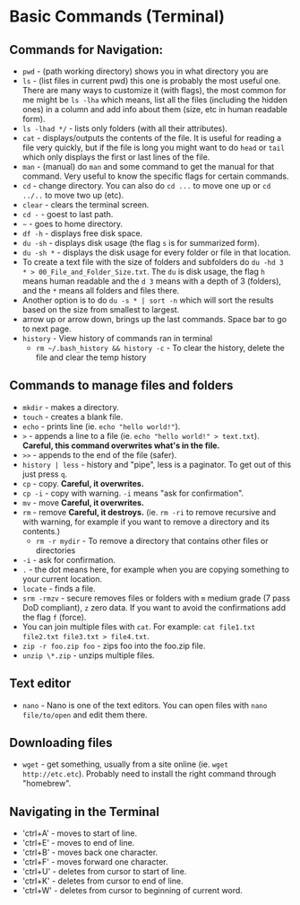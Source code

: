 # Basic Commands (Terminal)

## Commands for Navigation:
* `pwd` - (path working directory) shows you in what directory you are
* `ls` - (list files in current pwd) this one is probably the most useful one. There are many ways to customize it (with flags), the most common for me might be `ls -lha` which means, list all the files (including the hidden ones) in a column and add info about them (size, etc in human readable form).
* `ls -lhad */` - lists only folders (with all their attributes).
* `cat` - displays/outputs the contents of the file. It is useful for reading a file very quickly, but if the file is long you might want to do `head` or `tail` which only displays the first or last lines of the file.
* `man` - (manual) do `man` and some command to get the manual for that command. Very useful to know the specific flags for certain commands.
* `cd` - change directory. You can also do `cd ...` to move one up or `cd ../..` to move two up (etc).
* `clear` - clears the terminal screen.
* `cd -` - goest to last path.
* `~` - goes to home directory.
* `df -h` - displays free disk space.
* `du -sh` - displays disk usage (the flag `s` is for summarized form).
* `du -sh *` - displays the disk usage for every folder or file in that location.
* To create a text file with the size of folders and subfolders do `du -hd 3 * > 00_File_and_Folder_Size.txt`. The `du` is disk usage, the flag `h` means human readable and the `d 3` means with a depth of 3 (folders), and the `*` means all folders and files there.
* Another option is to do `du -s * | sort -n` which will sort the results based on the size from smallest to largest.
* arrow up or arrow down, brings up the last commands. Space bar to go to next page.
* `history` - View history of commands ran in terminal
    * `rm ~/.bash_history && history -c` - To clear the history, delete the file and clear the temp history

## Commands to manage files and folders
* `mkdir` - makes a directory.
* `touch` - creates a blank file.
* `echo` - prints line (ie. `echo "hello world!"`).
* `>` - appends a line to a file (ie. `echo "hello world!" > text.txt`). **Careful, this command overwrites what's in the file.**
* `>>` - appends to the end of the file (safer).
* `history | less` - history and "pipe", less is a paginator. To get out of this just press `q`.
* `cp` - copy. **Careful, it overwrites.**
* `cp -i` - copy with warning. `-i` means "ask for confirmation".
* `mv` - move **Careful, it overwrites.**
* `rm` - remove **Careful, it destroys.** (ie. `rm -ri` to remove recursive and with warning, for example if you want to remove a directory and its contents.)
   * `rm -r mydir` - To remove a directory that contains other files or directories
* `-i` - ask for confirmation.
* `.` - the dot means here, for example when you are copying something to your current location.
* `locate` - finds a file.
* `srm -rmzv` - secure removes files or folders with `m` medium grade (7 pass DoD compliant), `z` zero data. If you want to avoid the confirmations add the flag `f` (force).
* You can join multiple files with `cat`. For example: `cat file1.txt file2.txt file3.txt > file4.txt`.
* `zip -r foo.zip foo` - zips foo into the foo.zip file.
* `unzip \*.zip` - unzips multiple files.

## Text editor
* `nano` - Nano is one of the text editors. You can open files with `nano file/to/open` and edit them there.

## Downloading files
* `wget` - get something, usually from a site online (ie. `wget http://etc.etc`). Probably need to install the right command through "homebrew".

## Navigating in the Terminal
* 'ctrl+A' - moves to start of line.
* 'ctrl+E' - moves to end of line.
* 'ctrl+B' - moves back one character.
* 'ctrl+F' - moves forward one character.
* 'ctrl+U' - deletes from cursor to start of line.
* 'ctrl+K' - deletes from cursor to end of line.
* 'ctrl+W' - deletes from cursor to beginning of current word.
